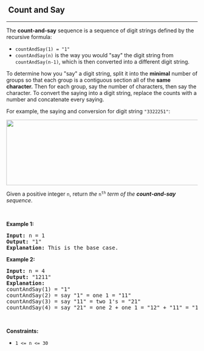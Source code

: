 <h2>  Count and Say</h2><hr><div><p>The <strong>count-and-say</strong> sequence is a sequence of digit strings defined by the recursive formula:</p>

<ul>
	<li><code>countAndSay(1) = "1"</code></li>
	<li><code>countAndSay(n)</code> is the way you would "say" the digit string from <code>countAndSay(n-1)</code>, which is then converted into a different digit string.</li>
</ul>

<p>To determine how you "say" a digit string, split it into the <strong>minimal</strong> number of groups so that each group is a contiguous section all of the <strong>same character.</strong> Then for each group, say the number of characters, then say the character. To convert the saying into a digit string, replace the counts with a number and concatenate every saying.</p>

<p>For example, the saying and conversion for digit string <code>"3322251"</code>:</p>
<img alt="" src="https://assets.leetcode.com/uploads/2020/10/23/countandsay.jpg" style="width: 581px; height: 172px;">
<p>Given a positive integer <code>n</code>, return <em>the </em><code>n<sup>th</sup></code><em> term of the <strong>count-and-say</strong> sequence</em>.</p>

<p>&nbsp;</p>
<p><strong>Example 1:</strong></p>

<pre><strong>Input:</strong> n = 1
<strong>Output:</strong> "1"
<strong>Explanation:</strong> This is the base case.
</pre>

<p><strong>Example 2:</strong></p>

<pre><strong>Input:</strong> n = 4
<strong>Output:</strong> "1211"
<strong>Explanation:</strong>
countAndSay(1) = "1"
countAndSay(2) = say "1" = one 1 = "11"
countAndSay(3) = say "11" = two 1's = "21"
countAndSay(4) = say "21" = one 2 + one 1 = "12" + "11" = "1211"
</pre>

<p>&nbsp;</p>
<p><strong>Constraints:</strong></p>

<ul>
	<li><code>1 &lt;= n &lt;= 30</code></li>
</ul>
</div>